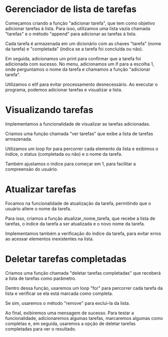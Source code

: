 Gerenciador de lista de tarefas
=

Começamos criando a função "adicionar tarefa", que tem como objetivo adicionar tarefas à lista. Para isso, utilizamos uma lista vazia chamada "tarefas" e o método "append" para adicionar as tarefas à lista. 

Cada tarefa é armazenada em um dicionário com as chaves "tarefa" (nome da tarefa) e "completada" (indica se a tarefa foi concluída ou não). 

Em seguida, adicionamos um print para confirmar que a tarefa foi adicionada com sucesso. No menu, adicionamos um if para a escolha 1, onde perguntamos o nome da tarefa e chamamos a função "adicionar tarefa". 

Utilizamos o elif para evitar processamento desnecessário. Ao executar o programa, podemos adicionar tarefas e visualizar a lista.

Visualizando tarefas
=

Implementamos a funcionalidade de visualizar as tarefas adicionadas. 

Criamos uma função chamada "ver tarefas" que exibe a lista de tarefas armazenada. 

Utilizamos um loop for para percorrer cada elemento da lista e exibimos o índice, o status (completada ou não) e o nome da tarefa. 

Também ajustamos o índice para começar em 1, para facilitar a compreensão do usuário.

 Atualizar tarefas
 =

 Focamos na funcionalidade de atualização da tarefa, permitindo que o usuário altere o nome da tarefa. 
 
 Para isso, criamos a função atualizar_nome_tarefa, que recebe a lista de tarefas, o índice da tarefa a ser atualizada e o novo nome da tarefa. 
 
 Implementamos também a verificação do índice da tarefa, para evitar erros ao acessar elementos inexistentes na lista.


Deletar tarefas completadas
=

Criamos uma função chamada "deletar tarefas completadas" que receberá a lista de tarefas como parâmetro. 

Dentro dessa função, usaremos um loop "for" para percorrer cada tarefa da lista e verificar se ela está marcada como completa. 

Se sim, usaremos o método "remove" para excluí-la da lista. 

Ao final, exibiremos uma mensagem de sucesso. Para testar a funcionalidade, adicionaremos algumas tarefas, marcaremos algumas como completas e, em seguida, usaremos a opção de deletar tarefas completadas para ver o resultado.








 

 
